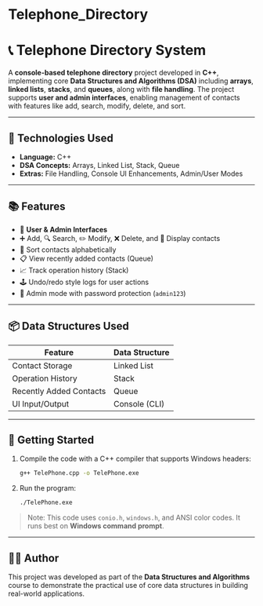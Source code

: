 # Telephone_Directory

# 📞 Telephone Directory System

A **console-based telephone directory** project developed in **C++**, implementing core **Data Structures and Algorithms (DSA)** including **arrays**, **linked lists**, **stacks**, and **queues**, along with **file handling**. The project supports **user and admin interfaces**, enabling management of contacts with features like add, search, modify, delete, and sort.

---

## 🔧 Technologies Used

- **Language:** C++
- **DSA Concepts:** Arrays, Linked List, Stack, Queue
- **Extras:** File Handling, Console UI Enhancements, Admin/User Modes

---

## 📚 Features

- 👤 **User & Admin Interfaces**
- ➕ Add, 🔍 Search, ✏️ Modify, ❌ Delete, and 📂 Display contacts
- 🔀 Sort contacts alphabetically
- 📋 View recently added contacts (Queue)
- 📈 Track operation history (Stack)
- 🕹️ Undo/redo style logs for user actions
- 🔐 Admin mode with password protection (`admin123`)

---

## 📦 Data Structures Used

| Feature                    | Data Structure |
|---------------------------|----------------|
| Contact Storage           | Linked List    |
| Operation History         | Stack          |
| Recently Added Contacts   | Queue          |
| UI Input/Output           | Console (CLI)  |

---

## 🚀 Getting Started

1. Compile the code with a C++ compiler that supports Windows headers:
   ```bash
   g++ TelePhone.cpp -o TelePhone.exe
   ```

2. Run the program:
   ```bash
   ./TelePhone.exe
   ```

> Note: This code uses `conio.h`, `windows.h`, and ANSI color codes. It runs best on **Windows command prompt**.

---

## 🧑‍🎓 Author

This project was developed as part of the **Data Structures and Algorithms** course to demonstrate the practical use of core data structures in building real-world applications.
